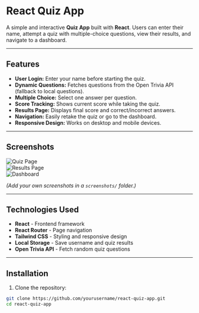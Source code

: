 # React Quiz App

A simple and interactive **Quiz App** built with **React**. Users can enter their name, attempt a quiz with multiple-choice questions, view their results, and navigate to a dashboard.

---

## Features

- **User Login:** Enter your name before starting the quiz.  
- **Dynamic Questions:** Fetches questions from the Open Trivia API (fallback to local questions).  
- **Multiple Choice:** Select one answer per question.  
- **Score Tracking:** Shows current score while taking the quiz.  
- **Results Page:** Displays final score and correct/incorrect answers.  
- **Navigation:** Easily retake the quiz or go to the dashboard.  
- **Responsive Design:** Works on desktop and mobile devices.

---

## Screenshots

![Quiz Page](screenshots/quiz-page.png)  
![Results Page](screenshots/results-page.png)  
![Dashboard](screenshots/dashboard.png)  

*(Add your own screenshots in a `screenshots/` folder.)*

---

## Technologies Used

- **React** - Frontend framework  
- **React Router** - Page navigation  
- **Tailwind CSS** - Styling and responsive design  
- **Local Storage** - Save username and quiz results  
- **Open Trivia API** - Fetch random quiz questions  

---

## Installation

1. Clone the repository:

```bash
git clone https://github.com/yourusername/react-quiz-app.git
cd react-quiz-app
